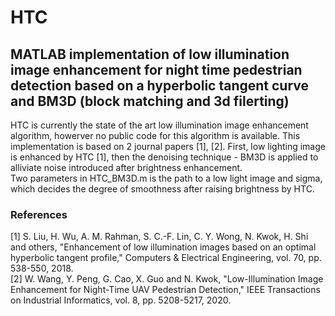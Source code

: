 # HTC
## MATLAB implementation of low illumination image enhancement for night time pedestrian detection based on a hyperbolic tangent curve and BM3D (block matching and 3d filerting)
HTC is currently the state of the art low illumination image enhancement algorithm, howerver no public code for this algorithm is available. This implementation is based on 2 journal papers [1], [2]. First, low lighting image is enhanced by HTC [1], then the denoising technique - BM3D is applied to alliviate noise introduced after brightness enhancement.  
Two parameters in HTC_BM3D.m is the path to a low light image and sigma, which decides the degree of smoothness after raising brightness by HTC.
### References
[1] S. Liu, H. Wu, A. M. Rahman, S. C.-F. Lin, C. Y. Wong, N. Kwok, H. Shi and others, "Enhancement of low illumination images based on an optimal hyperbolic
tangent profile," Computers & Electrical Engineering, vol. 70, pp. 538-550, 2018.  
[2] W. Wang, Y. Peng, G. Cao, X. Guo and N. Kwok, "Low-Illumination Image Enhancement for Night-Time UAV Pedestrian Detection," IEEE Transactions on Industrial Informatics, vol. 8, pp. 5208-5217, 2020. 
